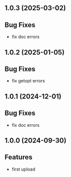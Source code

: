 ## 1.0.3 (2025-03-02)

## Bug Fixes

- fix doc errors

## 1.0.2 (2025-01-05)

## Bug Fixes

- fix getopt errors

## 1.0.1 (2024-12-01)

## Bug Fixes

- fix doc errors

## 1.0.0 (2024-09-30)

## Features

- first upload